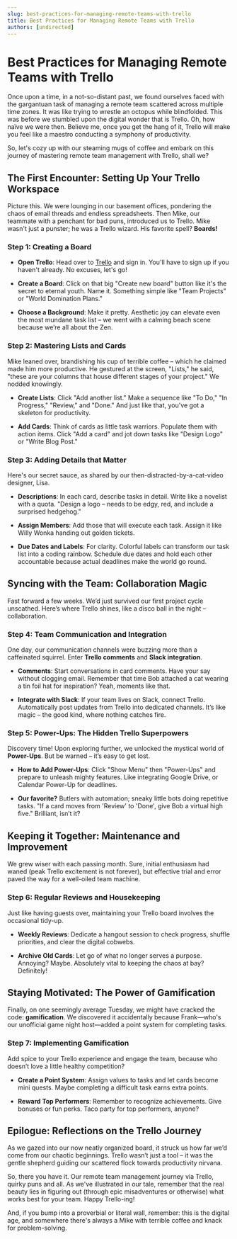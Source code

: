 ```yaml
---
slug: best-practices-for-managing-remote-teams-with-trello
title: Best Practices for Managing Remote Teams with Trello
authors: [undirected]
---
```



# Best Practices for Managing Remote Teams with Trello

Once upon a time, in a not-so-distant past, we found ourselves faced with the gargantuan task of managing a remote team scattered across multiple time zones. It was like trying to wrestle an octopus while blindfolded. This was before we stumbled upon the digital wonder that is Trello. Oh, how naïve we were then. Believe me, once you get the hang of it, Trello will make you feel like a maestro conducting a symphony of productivity.

So, let's cozy up with our steaming mugs of coffee and embark on this journey of mastering remote team management with Trello, shall we?

## The First Encounter: Setting Up Your Trello Workspace

Picture this. We were lounging in our basement offices, pondering the chaos of email threads and endless spreadsheets. Then Mike, our teammate with a penchant for bad puns, introduced us to Trello. Mike wasn't just a punster; he was a Trello wizard. His favorite spell? **Boards!**

### Step 1: Creating a Board

- **Open Trello**: Head over to [Trello](https://trello.com) and sign in. You'll have to sign up if you haven't already. No excuses, let's go!

- **Create a Board**: Click on that big "Create new board" button like it's the secret to eternal youth. Name it. Something simple like "Team Projects" or "World Domination Plans."

- **Choose a Background**: Make it pretty. Aesthetic joy can elevate even the most mundane task list – we went with a calming beach scene because we’re all about the Zen.

### Step 2: Mastering Lists and Cards

Mike leaned over, brandishing his cup of terrible coffee – which he claimed made him more productive. He gestured at the screen, "Lists," he said, "these are your columns that house different stages of your project." We nodded knowingly.

- **Create Lists**: Click "Add another list." Make a sequence like "To Do," "In Progress," "Review," and "Done." And just like that, you've got a skeleton for productivity.

- **Add Cards**: Think of cards as little task warriors. Populate them with action items. Click "Add a card" and jot down tasks like "Design Logo" or "Write Blog Post."

### Step 3: Adding Details that Matter

Here's our secret sauce, as shared by our then-distracted-by-a-cat-video designer, Lisa.

- **Descriptions**: In each card, describe tasks in detail. Write like a novelist with a quota. "Design a logo – needs to be edgy, red, and include a surprised hedgehog."

- **Assign Members**: Add those that will execute each task. Assign it like Willy Wonka handing out golden tickets.

- **Due Dates and Labels**: For clarity. Colorful labels can transform our task list into a coding rainbow. Schedule due dates and hold each other accountable because actual deadlines make the world go round.

## Syncing with the Team: Collaboration Magic

Fast forward a few weeks. We’d just survived our first project cycle unscathed. Here’s where Trello shines, like a disco ball in the night – collaboration.

### Step 4: Team Communication and Integration

One day, our communication channels were buzzing more than a caffeinated squirrel. Enter **Trello comments** and **Slack integration**.

- **Comments**: Start conversations in card comments. Have your say without clogging email. Remember that time Bob attached a cat wearing a tin foil hat for inspiration? Yeah, moments like that.

- **Integrate with Slack**: If your team lives on Slack, connect Trello. Automatically post updates from Trello into dedicated channels. It’s like magic – the good kind, where nothing catches fire.

### Step 5: Power-Ups: The Hidden Trello Superpowers

Discovery time! Upon exploring further, we unlocked the mystical world of **Power-Ups**. But be warned – it’s easy to get lost.

- **How to Add Power-Ups**: Click "Show Menu" then "Power-Ups" and prepare to unleash mighty features. Like integrating Google Drive, or Calendar Power-Up for deadlines.

- **Our favorite?** Butlers with automation; sneaky little bots doing repetitive tasks. "If a card moves from 'Review' to 'Done', give Bob a virtual high five." Brilliant, isn’t it?

## Keeping it Together: Maintenance and Improvement

We grew wiser with each passing month. Sure, initial enthusiasm had waned (peak Trello excitement is not forever), but effective trial and error paved the way for a well-oiled team machine.

### Step 6: Regular Reviews and Housekeeping

Just like having guests over, maintaining your Trello board involves the occasional tidy-up.

- **Weekly Reviews**: Dedicate a hangout session to check progress, shuffle priorities, and clear the digital cobwebs.

- **Archive Old Cards**: Let go of what no longer serves a purpose. Annoying? Maybe. Absolutely vital to keeping the chaos at bay? Definitely!

## Staying Motivated: The Power of Gamification

Finally, on one seemingly average Tuesday, we might have cracked the code: **gamification**. We discovered it accidentally because Frank—who's our unofficial game night host—added a point system for completing tasks.

### Step 7: Implementing Gamification

Add spice to your Trello experience and engage the team, because who doesn’t love a little healthy competition?

- **Create a Point System**: Assign values to tasks and let cards become mini quests. Maybe completing a difficult task earns extra points.

- **Reward Top Performers**: Remember to recognize achievements. Give bonuses or fun perks. Taco party for top performers, anyone?

## Epilogue: Reflections on the Trello Journey

As we gazed into our now neatly organized board, it struck us how far we’d come from our chaotic beginnings. Trello wasn’t just a tool – it was the gentle shepherd guiding our scattered flock towards productivity nirvana.

So, there you have it. Our remote team management journey via Trello, quirky puns and all. As we've illustrated in our tale, remember that the real beauty lies in figuring out (through epic misadventures or otherwise) what works best for your team. Happy Trello-ing! 

And, if you bump into a proverbial or literal wall, remember: this is the digital age, and somewhere there's always a Mike with terrible coffee and knack for problem-solving.
